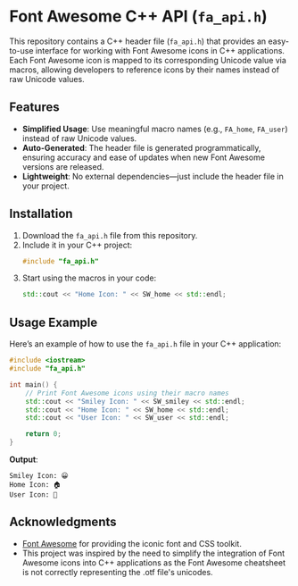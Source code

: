 # Font Awesome C++ API (`fa_api.h`)

This repository contains a C++ header file (`fa_api.h`) that provides an easy-to-use interface for working with Font Awesome icons in C++ applications. Each Font Awesome icon is mapped to its corresponding Unicode value via macros, allowing developers to reference icons by their names instead of raw Unicode values.

## Features
- **Simplified Usage**: Use meaningful macro names (e.g., `FA_home`, `FA_user`) instead of raw Unicode values.
- **Auto-Generated**: The header file is generated programmatically, ensuring accuracy and ease of updates when new Font Awesome versions are released.
- **Lightweight**: No external dependencies—just include the header file in your project.

## Installation

1. Download the `fa_api.h` file from this repository.
2. Include it in your C++ project:
   ```cpp
   #include "fa_api.h"
   ```
3. Start using the macros in your code:
   ```cpp
   std::cout << "Home Icon: " << SW_home << std::endl;
   ```

## Usage Example

Here’s an example of how to use the `fa_api.h` file in your C++ application:

```cpp
#include <iostream>
#include "fa_api.h"

int main() {
    // Print Font Awesome icons using their macro names
    std::cout << "Smiley Icon: " << SW_smiley << std::endl;
    std::cout << "Home Icon: " << SW_home << std::endl;
    std::cout << "User Icon: " << SW_user << std::endl;

    return 0;
}
```

**Output**:
```
Smiley Icon: 😀
Home Icon: 🏠
User Icon: 👤
```

## Acknowledgments
- [Font Awesome](https://fontawesome.com/) for providing the iconic font and CSS toolkit.
- This project was inspired by the need to simplify the integration of Font Awesome icons into C++ applications as the Font Awesome cheatsheet is not correctly representing the .otf file's unicodes.
